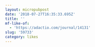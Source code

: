 ```yaml
---
layout: micropubpost
date: '2018-07-27T16:35:33.695Z'
title: ''
mf-like-of:
  - 'https://adactio.com/journal/14131'
slug: '59733'
category: likes
---
```

